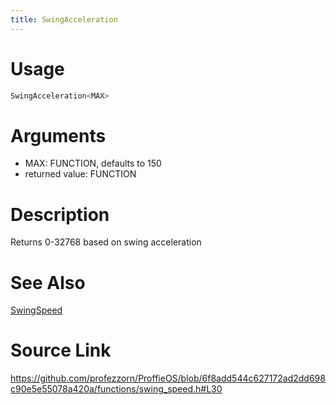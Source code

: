 ```yaml
---
title: SwingAcceleration
---
```


# Usage
```cpp
SwingAcceleration<MAX>
```

# Arguments
 * MAX: FUNCTION, defaults to 150
 * returned value: FUNCTION

# Description
Returns 0-32768 based on swing acceleration

# See Also
[SwingSpeed](/config/functions/SwingSpeed.html)

# Source Link
https://github.com/profezzorn/ProffieOS/blob/6f8add544c627172ad2dd698c90e5e55078a420a/functions/swing_speed.h#L30
